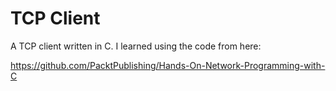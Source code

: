 # TCP Client
A TCP client written in C. I learned using the code from here:

https://github.com/PacktPublishing/Hands-On-Network-Programming-with-C
